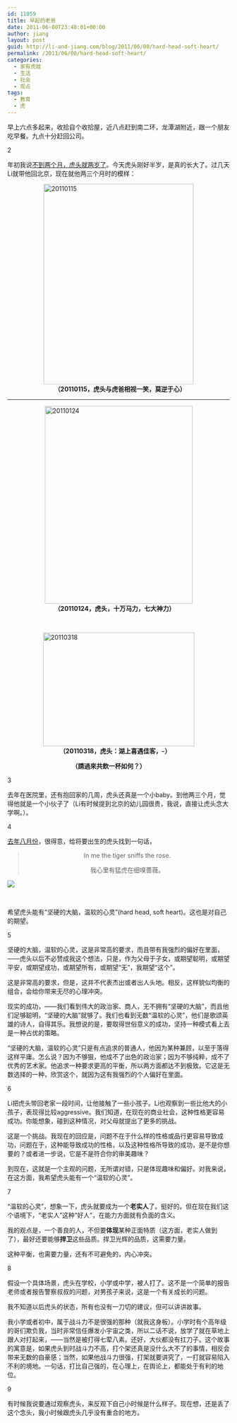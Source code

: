 ```yaml
---
id: 11059
title: 早起的老爸
date: 2011-06-08T23:48:01+00:00
author: jiang
layout: post
guid: http://li-and-jiang.com/blog/2011/06/08/hard-head-soft-heart/
permalink: /2011/06/08/hard-head-soft-heart/
categories:
  - 家有虎娃
  - 生活
  - 社会
  - 观点
tags:
  - 教育
  - 虎
---
```

早上六点多起来，收拾自个收拾屋，近八点赶到南二环，龙潭湖附近，跟一个朋友吃早餐。九点十分赶回公司。

2

年初我说<a href="http://li-and-jiang.com/blog/2011/01/27/spring/" target="_blank">不到两个月，虎头就两岁了</a>。今天虎头刚好半岁，是真的长大了。过几天Li就带他回北京，现在就他两三个月时的模样：

[<img style="border-right-width: 0px; display: block; float: none; border-top-width: 0px; border-bottom-width: 0px; margin-left: auto; border-left-width: 0px; margin-right: auto" title="20110115" border="0" alt="20110115" src="http://li-and-jiang.com/blog/wp-content/uploads/2011/06/20110115-thumb.jpg" width="340" height="453" />](http://li-and-jiang.com/blog/wp-content/uploads/2011/06/20110115.jpg)&#160;&#160;&#160;&#160;&#160;&#160;&#160;&#160;&#160;&#160;&#160;&#160;&#160;&#160;&#160;&#160;&#160;&#160;&#160;&#160;&#160;&#160;&#160;&#160;&#160;&#160; **（20110115，虎头与虎爸相视一笑，莫逆于心）**

****

[<img style="border-right-width: 0px; display: block; float: none; border-top-width: 0px; border-bottom-width: 0px; margin-left: auto; border-left-width: 0px; margin-right: auto" title="20110124" border="0" alt="20110124" src="http://li-and-jiang.com/blog/wp-content/uploads/2011/06/20110124-thumb.jpg" width="335" height="447" />](http://li-and-jiang.com/blog/wp-content/uploads/2011/06/20110124.jpg)&#160;&#160;&#160;&#160;&#160;&#160;&#160;&#160;&#160;&#160;&#160;&#160;&#160;&#160;&#160;&#160;&#160;&#160;&#160;&#160;&#160;&#160;&#160;&#160;&#160;&#160; **（20110124，虎头，十万马力，七大神力）**&#160; 

&#160;&#160;&#160;&#160;&#160;&#160;&#160;&#160;&#160;&#160;&#160;&#160;&#160;&#160;&#160;&#160;&#160;&#160;&#160;&#160;&#160;&#160;&#160;&#160;&#160;&#160;&#160;&#160;&#160;&#160;&#160; 

[<img style="border-right-width: 0px; display: block; float: none; border-top-width: 0px; border-bottom-width: 0px; margin-left: auto; border-left-width: 0px; margin-right: auto" title="20110318 " border="0" alt="20110318 " src="http://li-and-jiang.com/blog/wp-content/uploads/2011/06/20110318-thumb.jpg" width="343" height="257" />](http://li-and-jiang.com/blog/wp-content/uploads/2011/06/20110318.jpg)&#160;&#160;&#160;&#160;&#160;&#160;&#160;&#160;&#160;&#160;&#160;&#160;&#160;&#160;&#160;&#160;&#160;&#160;&#160;&#160;&#160;&#160;&#160;&#160;&#160;&#160;&#160;&#160;&#160; **（20110318，虎头：湖上喜遇佳客，-）**&#160; 

&#160;&#160;&#160;&#160;&#160;&#160;&#160;&#160;&#160;&#160;&#160;&#160;&#160;&#160;&#160;&#160;&#160;&#160;&#160;&#160;&#160;&#160;&#160;&#160;&#160;&#160;&#160;&#160;&#160;&#160;&#160;&#160;&#160;&#160;&#160;&#160; **（請過來共飲一杯如何？）**&#160; 

3

去年在医院里，还有抱回家的几周，虎头还真是一个小baby。到他两三个月，觉得他就是一个小伙子了（Li有时候提到北京的幼儿园很贵，我说，直接让虎头念大学啊。）。

4

<a href="http://li-and-jiang.com/blog/2010/08/15/tiger-rose/" target="_blank">去年八月份</a>，很得意，给将要出生的虎头找到一句话，

> <p align="center">
>   In me the tiger sniffs the rose.
> </p>
> 
> <p align="center">
>   我心里有猛虎在细嗅蔷薇。
> </p>

 <img style="display: block; float: none; margin-left: auto; margin-right: auto" src="http://li-and-jiang.com/blog/wp-content/uploads/2010/08/tigerrose.jpg" />

&#160;

希望虎头能有“坚硬的大脑，温软的心灵”(hard head, soft heart)。这也是对自己的期望。

5

坚硬的大脑，温软的心灵，这是非常高的要求，而且带有我强烈的偏好在里面，——虎头以后不必赞成我这个想法，只是，作为父母于子女，或期望聪明，或期望平安，或期望成功，或期望所有，或期望“无”，我期望“这个”。

这是非常高的要求，但是，这并不代表杰出或者出人头地。相反，这样貌似均衡的组合，会给你带来无尽的心理冲突。

现实的成功，——我们看到伟大的政治家、商人，无不拥有“坚硬的大脑”，而且他们足够聪明，“坚硬的大脑”就够了。我们也看到无数“温软的心灵”，他们是歌颂英雄的诗人，自得其乐。我想说的是，要取得世俗意义的成功，坚持一种模式看上去是一种占优的策略。

“坚硬的大脑，温软的心灵”只是有点追求的普通人，他因为某种兼顾，以至于落得这样平庸。怎么说？因为不够狠，他成不了出色的政治家；因为不够纯粹，成不了优秀的艺术家。他追求一种要求更高的平衡，所以两方面都达不到极致。它这是无数选择的一种，欣赏这个，就因为这有我强烈的个人偏好在里面。

6

Li把虎头带回老家一段时间，让他接触了一些小孩子。Li也观察到一些比他大的小孩子，表现得比较aggressive。我们知道，在现在的商业社会，这种性格更容易成功。你能想象，碰到这种情况，对父母就提出了更多的挑战。

这是一个挑战。我现在的回应是，问题不在于什么样的性格或品行更容易导致成功，问题在于，这种能导致成功的性格，以及这种性格所导致的成功，是不是你想要的？或者进一步说，它是不是符合你的审美趣味？

到现在，这就是一个主观的问题，无所谓对错，只是体现趣味和偏好。对我来说，在这方面，我希望虎头能有一个“温软的心灵”。

7

“温软的心灵”，想象一下，虎头就要成为一个**老实人**了。挺好的。但在现在我们这个语境下，“老实人”这种“好人”，在能力方面就有负面的含义。

我的观点是，一个善良的人，不但要**体现**某种正面特质（这方面，老实人做到了），最好还要能够**捍卫**这些品质。捍卫光辉的品质，这需要力量。

这种平衡，也需要力量，还有不可避免的，内心冲突。

8

假设一个具体场景，虎头在学校，小学或中学，被人打了。这不是一个简单的报告老师或者报告警察叔叔的问题，对男孩子来说，这是一个有关成长的问题。

我不知道以后虎头的状态，所有也没有一刀切的建议，但可以讲讲故事。

我小学或者初中，属于战斗力不是很强的那种（就我这身板）。小学时有个高年级的哥们欺负我，当时非常信任爆发小宇宙之类，所以二话不说，放学了就在草地上跟人对打起来，——当然是被打得七荤八素。还好，大伙都没有扛刀子。这个故事的寓意是，如果虎头到时战斗力不高，打个架还真是没什么大不了的事情，相反会带来无数的自豪感；当然，如果他战斗力很强，打架就要讲究了，一打就容易陷入不利的境地。一句话，打比自己强的，在心理上，在舆论上，都能处于有利的地位。

9

有时候我说要通过观察虎头，来反观下自己小时候是什么样子。现在想，还是丢了这个念头，我小时候跟虎头几乎没有重合的地方。